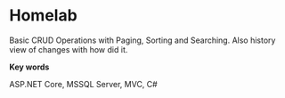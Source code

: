 # Homelab

Basic CRUD Operations with Paging, Sorting and Searching. Also history view of changes with how did it.

**Key words**

ASP.NET Core, MSSQL Server, MVC, C#
